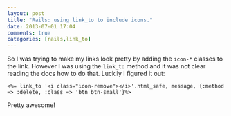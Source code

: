 ```yaml
---
layout: post
title: "Rails: using link_to to include icons."
date: 2013-07-01 17:04
comments: true
categories: [rails,link_to]
---
```

So I was trying to make my links look pretty by adding the ```icon-*``` classes to the link. However I was using the ```link_to``` method and it was not clear reading the docs how to do that. Luckily I figured it out:

```
<%= link_to '<i class="icon-remove"></i>'.html_safe, message, {:method => :delete, :class => 'btn btn-small'}%>
```

Pretty awesome!


